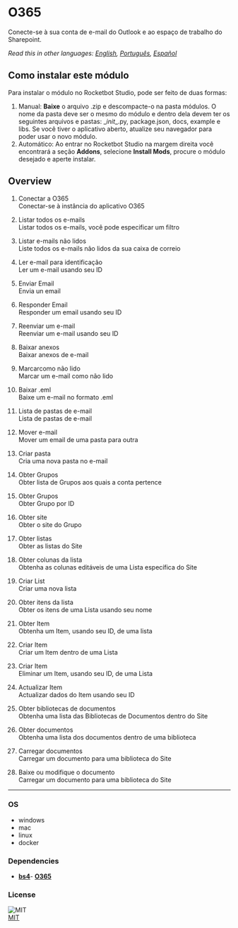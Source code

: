 



# O365
  
Conecte-se à sua conta de e-mail do Outlook e ao espaço de trabalho do Sharepoint.  

*Read this in other languages: [English](README.md), [Português](README.pr.md), [Español](README.es.md)*

## Como instalar este módulo
  
Para instalar o módulo no Rocketbot Studio, pode ser feito de duas formas:
1. Manual: __Baixe__ o arquivo .zip e descompacte-o na pasta módulos. O nome da pasta deve ser o mesmo do módulo e dentro dela devem ter os seguintes arquivos e pastas: \__init__.py, package.json, docs, example e libs. Se você tiver o aplicativo aberto, atualize seu navegador para poder usar o novo módulo.
2. Automático: Ao entrar no Rocketbot Studio na margem direita você encontrará a seção **Addons**, selecione **Install Mods**, procure o módulo desejado e aperte instalar.  


## Overview


1. Conectar a O365  
Conectar-se à instância do aplicativo O365

2. Listar todos os e-mails  
Listar todos os e-mails, você pode especificar um filtro

3. Listar e-mails não lidos  
Liste todos os e-mails não lidos da sua caixa de correio

4. Ler e-mail para identificação  
Ler um e-mail usando seu ID

5. Enviar Email  
Envia un email

6. Responder Email  
Responder um email usando seu ID

7. Reenviar um e-mail  
Reenviar um e-mail usando seu ID

8. Baixar anexos  
Baixar anexos de e-mail

9. Marcarcomo não lido  
Marcar um e-mail como não lido

10. Baixar .eml  
Baixe um e-mail no formato .eml

11. Lista de pastas de e-mail  
Lista de pastas de e-mail

12. Mover e-mail  
Mover um email de uma pasta para outra

13. Criar pasta  
Cria uma nova pasta no e-mail

14. Obter Grupos  
Obter lista de Grupos aos quais a conta pertence

15. Obter Grupos  
Obter Grupo por ID

16. Obter site  
Obter o site do Grupo

17. Obter listas  
Obter as listas do Site

18. Obter colunas da lista  
Obtenha as colunas editáveis de uma Lista específica do Site

19. Criar List  
Criar uma nova lista

20. Obter itens da lista  
Obter os itens de uma Lista usando seu nome

21. Obter Item  
Obtenha um Item, usando seu ID, de uma lista

22. Criar Item  
Criar um Item dentro de uma Lista

23. Criar Item  
Eliminar um Item, usando seu ID, de uma Lista

24. Actualizar Item  
Actualizar dados do Item usando seu ID

25. Obter bibliotecas de documentos  
Obtenha uma lista das Bibliotecas de Documentos dentro do Site

26. Obter documentos  
Obtenha uma lista dos documentos dentro de uma biblioteca

27. Carregar documentos  
Carregar um documento para uma biblioteca do Site

28. Baixe ou modifique o documento  
Carregar um documento para uma biblioteca do Site  




----
### OS

- windows
- mac
- linux
- docker

### Dependencies
- [**bs4**](https://pypi.org/project/bs4/)- [**O365**](https://pypi.org/project/O365/)
### License
  
![MIT](https://camo.githubusercontent.com/107590fac8cbd65071396bb4d04040f76cde5bde/687474703a2f2f696d672e736869656c64732e696f2f3a6c6963656e73652d6d69742d626c75652e7376673f7374796c653d666c61742d737175617265)  
[MIT](http://opensource.org/licenses/mit-license.ph)